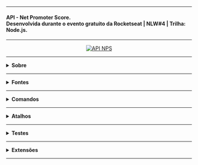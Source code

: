 <hr />

<h4>API - Net Promoter Score.<br />Desenvolvida durante o evento gratuito da Rocketseat | NLW#4 | Trilha: Node.js.</h4>

<hr />

<p align="center">
  <a href="#">
    <img 
         src="https://github.com/lucasrmagalhaes/API_NPS_NLW4-Node.js/blob/main/api/src/assets/img/project.jpg" 
         alt="API NPS" 
    />
  </a>
</p>

<hr />

<details>
  <summary><strong>Sobre</strong></summary>
  <br />
  <p align="left">
    <strong>Dia 1 -</strong> Fundamentos do Node.js
    <br />
    <strong>Dia 2 -</strong> Iniciando com o Banco de Dados
    <br />
    <strong>Dia 3 -</strong> Testando a Nossa Aplicação
    <br />
    <strong>Dia 4 -</strong> Envio de E-mail
    <br />
    <strong>Dia 5 - </strong> Finalizando Nossa API com Validações
  </p>
</details>

<hr />

<details>
  <summary><strong>Fontes</strong></summary>
  <br />
  <p><strong>Fontes utilizadas no projeto:</strong></p>
 
  - [yup](https://github.com/jquense/yup)
  - [handlebarsjs](https://handlebarsjs.com/)
  - [Ethereal](https://ethereal.email/)
  - [Nodemailer](https://nodemailer.com/about/)
  - [supertest](https://www.npmjs.com/package/supertest)
  - [Beekeeper](https://www.beekeeperstudio.io/)
  - [TypeORM](https://typeorm.io/#/)
  - [Knex.js](http://knexjs.org/)
  - [Yarn](https://yarnpkg.com/getting-started/install)
  
</details>

<hr />

<details>
    <summary><strong>Comandos</strong></summary>
    <br />
    <p><strong>Comandos utilizados durante o desenvolvimento da API:</strong></p>
    <br />
    <pre>yarn init</pre>
    <pre>yarn add express</pre>
    <pre>yarn add @types/express -D</pre>
    <pre>yarn add typescript -D</pre>
    <pre>yarn tsc --init</pre>
    <pre>yarn add ts-node-dev -D</pre>
    <pre>yarn add typeorm reflect-metadata</pre>
    <pre>yarn add sqlite3</pre>
    <pre>yarn dev</pre>
    <pre>yarn typeorm</pre>
    <pre>npx typeorm migration:create -n CreateUsers</pre>
    <pre>yarn typeorm migration:run</pre>
    <pre>yarn typeorm migration:revert</pre>
    <pre>yarn add uuid</pre>
    <pre>yarn add @types/uuid -D</pre>
    <pre>npx typeorm migration:create -n CreateSurveys</pre>
    <pre>yarn add jest @types/jest -D</pre>
    <pre>npx jest --init</pre>
    <pre>yarn add ts-jest -D</pre>
    <pre>npm i --save-dev @types/jest</pre>
    <pre>npm i jest -D</pre>
    <pre>yarn add cross-env -D</pre>
    <pre>npm install supertest @types/supertest -D</pre>
    <pre>npx typeorm migration:create -n CreateSurveysUsers</pre>
    <pre>npm i nodemailer</pre>
    <pre>npm install handlebars</pre>
    <pre>yarn add yup</pre>
    <pre>yarn add express-async-errors</pre>
</details>

<hr />

<details>
    <summary><strong>Atalhos</strong></summary>
    <br />
    <p align="left">
        <strong>Atalhos interessantes no Visual Studio Code:</strong>
        <br />
        <ul>
            <li>Removendo os imports: Alt + Shift + O</li>
            <li>Renomear mais de uma linha: Ctrl + Shift + L</li>
        </ul>
    </p>
</details>

<hr />

<details>
    <summary><strong>Testes</strong></summary>
    <br />
    <p align="left">
      <strong>Testes de Integração</strong> 
      <br />
      -> routes -> controller -> respository 
      <br />
      <- repository <- controller <- response
    </p>
</details>

<hr />

<details>
    <summary><strong>Extensões</strong></summary>
    <br />
    <p><strong>Extensões recomendadas:</strong></p>
    <ol>
        <li>Omni</li>
        <li>Material Icon Theme</li>
        <li>Code Spell Checker</li>
        <li>Bracket Pair Colorizer</li>
    </ol>
</details>

<hr />
